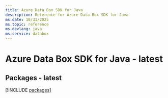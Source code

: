 ```yaml
---
title: Azure Data Box SDK for Java
description: Reference for Azure Data Box SDK for Java
ms.date: 10/31/2025
ms.topic: reference
ms.devlang: java
ms.service: databox
---
```

# Azure Data Box SDK for Java - latest
## Packages - latest
[!INCLUDE [packages](data-box-index.md)]